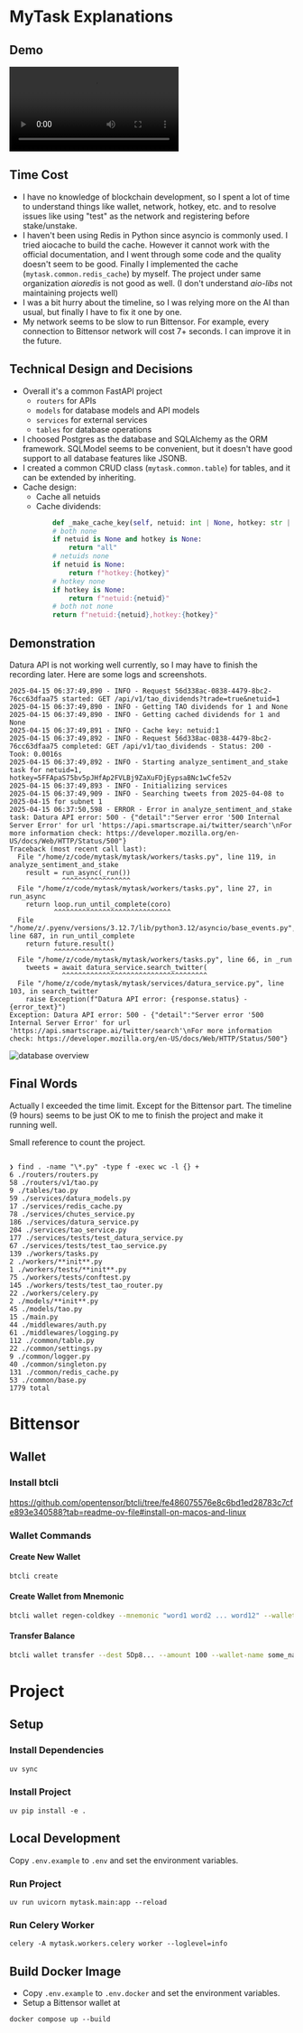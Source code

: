 # MyTask Explanations

## Demo

<video controls>
  <source src="https://github.com/awterman/mytask/raw/refs/heads/master/docs/demo.mp4" type="video/mp4">
  Your browser does not support the video tag.
</video>

## Time Cost

- I have no knowledge of blockchain development, so I spent a lot of time to understand things like wallet, network, hotkey, etc. and to resolve issues like using "test" as the network and registering before stake/unstake.
- I haven't been using Redis in Python since asyncio is commonly used. I tried aiocache to build the cache. However it cannot work with the official documentation, and I went through some code and the quality doesn't seem to be good. Finally I implemented the cache (`mytask.common.redis_cache`) by myself. The project under same organization _aioredis_ is not good as well. (I don't understand _aio-libs_ not maintaining projects well)
- I was a bit hurry about the timeline, so I was relying more on the AI than usual, but finally I have to fix it one by one.
- My network seems to be slow to run Bittensor. For example, every connection to Bittensor network will cost 7+ seconds. I can improve it in the future.

## Technical Design and Decisions

- Overall it's a common FastAPI project
  - `routers` for APIs
  - `models` for database models and API models
  - `services` for external services
  - `tables` for database operations
- I choosed Postgres as the database and SQLAlchemy as the ORM framework. SQLModel seems to be convenient, but it doesn't have good support to all database features like JSONB.
- I created a common CRUD class (`mytask.common.table`) for tables, and it can be extended by inheriting.
- Cache design:
  - Cache all netuids
  - Cache dividends:
    ```python
        def _make_cache_key(self, netuid: int | None, hotkey: str | None) -> str:
        # both none
        if netuid is None and hotkey is None:
            return "all"
        # netuids none
        if netuid is None:
            return f"hotkey:{hotkey}"
        # hotkey none
        if hotkey is None:
            return f"netuid:{netuid}"
        # both not none
        return f"netuid:{netuid},hotkey:{hotkey}"
    ```

## Demonstration

Datura API is not working well currently, so I may have to finish the recording later. Here are some logs and screenshots.

```
2025-04-15 06:37:49,890 - INFO - Request 56d338ac-0838-4479-8bc2-76cc63dfaa75 started: GET /api/v1/tao_dividends?trade=true&netuid=1
2025-04-15 06:37:49,890 - INFO - Getting TAO dividends for 1 and None
2025-04-15 06:37:49,890 - INFO - Getting cached dividends for 1 and None
2025-04-15 06:37:49,891 - INFO - Cache key: netuid:1
2025-04-15 06:37:49,892 - INFO - Request 56d338ac-0838-4479-8bc2-76cc63dfaa75 completed: GET /api/v1/tao_dividends - Status: 200 - Took: 0.0016s
2025-04-15 06:37:49,892 - INFO - Starting analyze_sentiment_and_stake task for netuid=1, hotkey=5FFApaS75bv5pJHfAp2FVLBj9ZaXuFDjEypsaBNc1wCfe52v
2025-04-15 06:37:49,893 - INFO - Initializing services
2025-04-15 06:37:49,909 - INFO - Searching tweets from 2025-04-08 to 2025-04-15 for subnet 1
2025-04-15 06:37:50,598 - ERROR - Error in analyze_sentiment_and_stake task: Datura API error: 500 - {"detail":"Server error '500 Internal Server Error' for url 'https://api.smartscrape.ai/twitter/search'\nFor more information check: https://developer.mozilla.org/en-US/docs/Web/HTTP/Status/500"}
Traceback (most recent call last):
  File "/home/z/code/mytask/mytask/workers/tasks.py", line 119, in analyze_sentiment_and_stake
    result = run_async(_run())
             ^^^^^^^^^^^^^^^^^
  File "/home/z/code/mytask/mytask/workers/tasks.py", line 27, in run_async
    return loop.run_until_complete(coro)
           ^^^^^^^^^^^^^^^^^^^^^^^^^^^^^
  File "/home/z/.pyenv/versions/3.12.7/lib/python3.12/asyncio/base_events.py", line 687, in run_until_complete
    return future.result()
           ^^^^^^^^^^^^^^^
  File "/home/z/code/mytask/mytask/workers/tasks.py", line 66, in _run
    tweets = await datura_service.search_twitter(
             ^^^^^^^^^^^^^^^^^^^^^^^^^^^^^^^^^^^^
  File "/home/z/code/mytask/mytask/services/datura_service.py", line 103, in search_twitter
    raise Exception(f"Datura API error: {response.status} - {error_text}")
Exception: Datura API error: 500 - {"detail":"Server error '500 Internal Server Error' for url 'https://api.smartscrape.ai/twitter/search'\nFor more information check: https://developer.mozilla.org/en-US/docs/Web/HTTP/Status/500"}
```

![database overview](docs/database.png)

## Final Words

Actually I exceeded the time limit. Except for the Bittensor part. The timeline (9 hours) seems to be just OK to me to finish the project and make it running well.

Small reference to count the project.

```

❯ find . -name "\*.py" -type f -exec wc -l {} +
6 ./routers/routers.py
58 ./routers/v1/tao.py
9 ./tables/tao.py
59 ./services/datura_models.py
17 ./services/redis_cache.py
78 ./services/chutes_service.py
186 ./services/datura_service.py
204 ./services/tao_service.py
177 ./services/tests/test_datura_service.py
67 ./services/tests/test_tao_service.py
139 ./workers/tasks.py
2 ./workers/**init**.py
1 ./workers/tests/**init**.py
75 ./workers/tests/conftest.py
145 ./workers/tests/test_tao_router.py
22 ./workers/celery.py
2 ./models/**init**.py
45 ./models/tao.py
15 ./main.py
44 ./middlewares/auth.py
61 ./middlewares/logging.py
112 ./common/table.py
22 ./common/settings.py
9 ./common/logger.py
40 ./common/singleton.py
131 ./common/redis_cache.py
53 ./common/base.py
1779 total

```

# Bittensor

## Wallet

### Install btcli

https://github.com/opentensor/btcli/tree/fe486075576e8c6bd1ed28783c7cfe893e340588?tab=readme-ov-file#install-on-macos-and-linux

### Wallet Commands

#### Create New Wallet

```bash
btcli create
```

#### Create Wallet from Mnemonic

```bash
btcli wallet regen-coldkey --mnemonic "word1 word2 ... word12" --wallet-name some_name --network test
```

#### Transfer Balance

```bash
btcli wallet transfer --dest 5Dp8... --amount 100 --wallet-name some_name --network test
```

# Project

## Setup

### Install Dependencies

```bash
uv sync
```

### Install Project

```
uv pip install -e .
```

## Local Development

Copy `.env.example` to `.env` and set the environment variables.

### Run Project

```
uv run uvicorn mytask.main:app --reload
```

### Run Celery Worker

```
celery -A mytask.workers.celery worker --loglevel=info
```

## Build Docker Image

- Copy `.env.example` to `.env.docker` and set the environment variables.
- Setup a Bittensor wallet at

```
docker compose up --build
```
